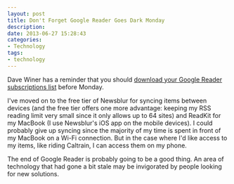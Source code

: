 ```yaml
---
layout: post
title: Don't Forget Google Reader Goes Dark Monday
description: 
date: 2013-06-27 15:28:43
categories:
- Technology
tags:
- technology
---
```

Dave Winer has a reminder that you should [download your Google Reader subscriptions list](http://dave.smallpict.com//2013/06/26/downloadYourGoogleReaderSubsBeforeMonday) before Monday. 

I've moved on to the free tier of Newsblur for syncing items between devices (and the free tier offers one more advantage: keeping my RSS reading limit very small since it only allows up to 64 sites) and ReadKit for my MacBook (I use Newsblur's iOS app on the mobile devices). I could probably give up syncing since the majority of my time is spent in front of my MacBook on a Wi-Fi connection. But in the case where I'd like access to my items, like riding Caltrain, I can access them on my phone. 

The end of Google Reader is probably going to be a good thing. An area of technology that had gone a bit stale may be invigorated by people looking for new solutions. 
